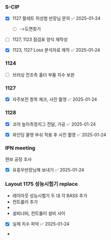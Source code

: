 ### S-CIP
- [x] 1127 팔레트 허성범 반장님 문의 ✅ 2025-01-24
	- [ ] ->도면찾기
- [ ] 1127, 1123 점검표 양식 재작성
- [x] 1123, 1127 Loss 분석자료 제작 ✅ 2025-01-24



### 1124
- [ ] 브러싱 전조측 홀더 부품 치수 보완


### 1127
- [x] 자주보전 항목 체크, 사진 촬영 ✅ 2025-01-24

### 1128
- [x] 코어 높이측정지그 전달, 가공 ✅ 2025-01-24
- [x] 와인딩 콜렛 부쉬 적용 후 사진 촬영 ✅ 2025-01-24


### IPN meeting 
현보 공정 조사
- [x] 유흥우반장님께 보내기 ✅ 2025-01-24



### Layout 1175 성능시험기 replace

- 레이아웃 성능시험기 두 대 각 BASS 추가
- 컨트롤러 추가
- 
- 설비너비, 컨트롤러 설비 사이 
- [x] 실제 치수 파악 ✅ 2025-01-24
- 